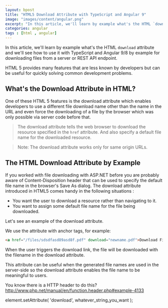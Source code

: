 ```yaml
---
layout: bpost
title: "HTML5 Download Attribute with TypeScript and Angular 9"
image: "images/content/angular.png"
excerpt: "In this article, we'll learn by example what's the HTML `download` attribute and we'll see how to use it with TypeScript and Angular 9/8 by example" 
categories: angular
tags : [html , angular] 
---
```


In this article, we'll learn by example what's the HTML `download` attribute and we'll see how to use it with TypeScript and Angular 9/8 by example for downloading files from a server or REST API endpoint.

HTML 5 provides many features that are less known by developers but can be useful for quickly solving common development problems.

## What's the Download Attribute in HTML?

One of these HTML 5 features is the download attribute which enables developers to use a different file download name other than the name in the URL and even force the downloading of a file by the browser which was only possible via server code before that.

> The download attribute tells the web browser to download the resource specified in the `href` attribute. And also specify a default file name for the downloaded resource.

> Note: The download attribute works only for same origin URLs.

## The HTML Download Attribute by Example

If you worked with file downloading with ASP.NET before you are probably aware of Content-Disposition header that can be used to specify the default file name in the browser's Save As dialog. The download attribute introduced in HTML5 comes handy in the following situations :

- You want the user to download a resource rather than navigating to it.
- You want to assign some default file name for the file being downloaded.

Let's see an example of the download attribute.

We use the attribute with anchor tags, for example:

```html
<a href="/files/sdsdfasd89asd8f.pdf" download="newname.pdf">Download File</a>
```

When the user triggers the download link, the file will be downloaded with the filename in the download attribute. 

This attribute can be useful when the generated file names are used in the server-side so the download attribute enables the file name to be meaningful to users.

You know there is a HTTP header to do this? http://www.php.net/manual/en/function.header.php#example-4133

element.setAttribute( 'download', whatever_string_you_want );
